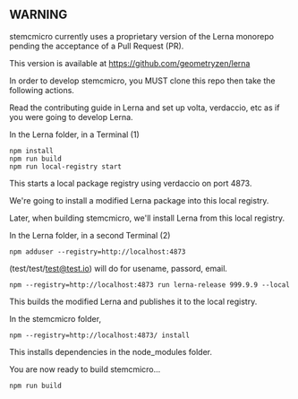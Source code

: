 ## WARNING

stemcmicro currently uses a proprietary version of the Lerna monorepo pending the acceptance of a Pull Request (PR).

This version is available at https://github.com/geometryzen/lerna

In order to develop stemcmicro, you MUST clone this repo then take the following actions.

Read the contributing guide in Lerna and set up volta, verdaccio, etc as if you were going to develop Lerna.

In the Lerna folder, in a Terminal (1)

```
npm install
npm run build
npm run local-registry start
```

This starts a local package registry using verdaccio on port 4873.

We're going to install a modified Lerna package into this local registry.

Later, when building stemcmicro, we'll install Lerna from this local registry.

In the Lerna folder, in a second Terminal (2)

```
npm adduser --registry=http://localhost:4873
```

(test/test/test@test.io) will do for usename, passord, email.

```
npm --registry=http://localhost:4873 run lerna-release 999.9.9 --local
```

This builds the modified Lerna and publishes it to the local registry.

In the stemcmicro folder,

```
npm --registry=http://localhost:4873/ install
```

This installs dependencies in the node_modules folder.

You are now ready to build stemcmicro...

```
npm run build
```
